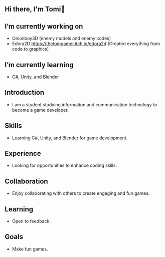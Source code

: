 ## Hi there, I'm Tomi👋

## I’m currently working on 
- Onionboy3D (enemy models and enemy codes)
- Edora2D https://thetomgamer.itch.io/edora2d (Created everything from code to graphics)
 
## I’m currently learning 
- C#, Unity, and Blender

## Introduction
- I am a student studying information and communication technology to become a game developer.

## Skills
- Learning C#, Unity, and Blender for game development.

## Experience
- Looking for opportunities to enhance coding skills.

## Collaboration
- Enjoy collaborating with others to create engaging and fun games.

## Learning
-  Open to feedback.

## Goals
- Make fun games.

